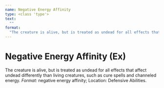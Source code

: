```yaml
---
name: Negative Energy Affinity
type: <class 'type'>
text:
  ""
format:
  "The creature is alive, but is treated as undead for all effects that affect undead differently than living creatures, such as cure spells and channeled energy. _Format:_ negative energy affinity; Location: Defensive Abilities."
---
```

 
# Negative Energy Affinity (Ex)


The creature is alive, but is treated as undead for all effects that affect undead differently than living creatures, such as cure spells and channeled energy. _Format:_ negative energy affinity; Location: Defensive Abilities.